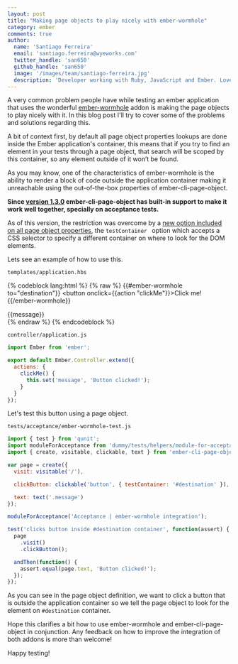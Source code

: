 ```yaml
---
layout: post
title: "Making page objects to play nicely with ember-wormhole"
category: ember
comments: true
author:
  name: 'Santiago Ferreira'
  email: 'santiago.ferreira@wyeworks.com'
  twitter_handle: 'san650'
  github_handle: 'san650'
  image: '/images/team/santiago-ferreira.jpg'
  description: 'Developer working with Ruby, JavaScript and Ember. Love working with Free Software in general. Ember and Angular meetup organizer in Montevideo'
---
```


A very common problem people have while testing an ember application that uses the wonderful [ember-wormhole](https://github.com/yapplabs/ember-wormhole) addon is making the page objects to play nicely with it. In this blog post I'll try to cover some of the problems and solutions regarding this.

<!--more-->

A bit of context first, by default all page object properties lookups are done inside the Ember application's container, this means that if you try to find an element in your tests through a page object, that search will be scoped by this container, so any element outside of it won’t be found.

As you may know, one of the characteristics of ember-wormhole is the ability to render a block of code outside the application container making it unreachable using the out-of-the-box properties of ember-cli-page-object.

**Since [version 1.3.0](https://github.com/san650/ember-cli-page-object/releases/tag/v1.3.0) ember-cli-page-object has built-in support to make it work well together, specially on acceptance tests.**

As of this version, the restriction was overcome by a [new option included on all page object properties](https://github.com/san650/ember-cli-page-object/pull/168), the `testContainer ` option which accepts a CSS selector to specify a different container on where to look for the DOM elements.

Lets see an example of how to use this.

`templates/application.hbs`

{% codeblock lang:html %}
{% raw %}
{{#ember-wormhole to="destination"}}
  <button onclick={{action "clickMe"}}>Click me!</button>
{{/ember-wormhole}}

<div class="message">
  {{message}}
</div>
{% endraw %}
{% endcodeblock %}

`controller/application.js`

```js
import Ember from 'ember';

export default Ember.Controller.extend({
  actions: {
    clickMe() {
      this.set('message', 'Button clicked!');
    }
  }
});
```

Let's test this button using a page object.

`tests/acceptance/ember-wormhole-test.js`

```js
import { test } from 'qunit';
import moduleForAcceptance from 'dummy/tests/helpers/module-for-acceptance';
import { create, visitable, clickable, text } from 'ember-cli-page-object';

var page = create({
  visit: visitable('/'),

  clickButton: clickable('button', { testContainer: '#destination' }),

  text: text('.message')
});

moduleForAcceptance('Acceptance | ember-wormhole integration');

test('clicks button inside #destination container', function(assert) {
  page
    .visit()
    .clickButton();

  andThen(function() {
    assert.equal(page.text, 'Button clicked!');
  });
});
```

As you can see in the page object definition, we want to click a button that is outside the application container so we tell the page object to look for the element on `#destination` container.

Hope this clarifies a bit how to use ember-wormhole and ember-cli-page-object in conjunction. Any feedback on how to improve the integration of both addons is more than welcome!

Happy testing!
